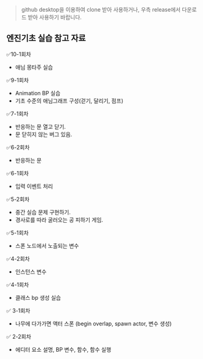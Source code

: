 > github desktop을 이용하여 clone 받아 사용하거나, 우측 release에서 다운로드 받아 사용하기 바랍니다.

## 엔진기초 실습 참고 자료

✅10-1회차
- 애님 몽타주 실습

✅9-1회차
- Animation BP 실습
- 기초 수준의 애님그래프 구성(걷기, 달리기, 점프)

✅7-1회차
- 반응하는 문 열고 닫기.
- 문 닫히지 않는 버그 있음.

✅6-2회차
- 반응하는 문

✅6-1회차
- 입력 이벤트 처리

✅5-2회차
- 중간 실습 문제 구현하기.
- 경사로를 따라 굴러오는 공 피하기 게임.

✅5-1회차
- 스폰 노드에서 노출되는 변수

✅4-2회차
- 인스턴스 변수

✅4-1회차
- 클래스 bp 생성 실습

✅ 3-1회차
- 나무에 다가가면 액터 스폰
(begin overlap, spawn actor, 변수 생성)

✅ 2-2회차
- 에디터 요소 설명, BP 변수, 함수, 함수 실행
